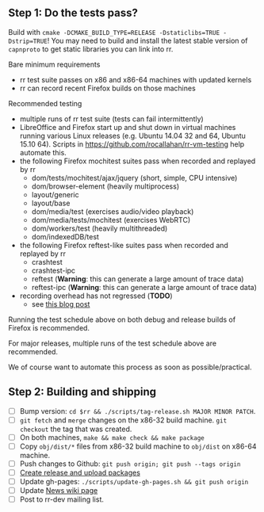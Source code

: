 ## Step 1: Do the tests pass?

Build with `cmake -DCMAKE_BUILD_TYPE=RELEASE -Dstaticlibs=TRUE -Dstrip=TRUE`! You may need to build and install the latest stable version of `capnproto` to get static libraries you can link into rr.

Bare minimum requirements

* rr test suite passes on x86 and x86-64 machines with updated kernels
* rr can record recent Firefox builds on those machines

Recommended testing

* multiple runs of rr test suite (tests can fail intermittently)
* LibreOffice and Firefox start up and shut down in virtual machines running various Linux releases (e.g. Ubuntu 14.04 32 and 64, Ubuntu 15.10 64). Scripts in https://github.com/rocallahan/rr-vm-testing help automate this.
* the following Firefox mochitest suites pass when recorded and replayed by rr
    * dom/tests/mochitest/ajax/jquery (short, simple, CPU intensive)
    * dom/browser-element (heavily multiprocess)
    * layout/generic
    * layout/base
    * dom/media/test (exercises audio/video playback)
    * dom/media/tests/mochitest (exercises WebRTC)
    * dom/workers/test (heavily multithreaded)
    * dom/indexedDB/test
* the following Firefox reftest-like suites pass when recorded and replayed by rr
    * crashtest
    * crashtest-ipc
    * reftest (**Warning**: this can generate a large amount of trace data)
    * reftest-ipc (**Warning**: this can generate a large amount of trace data)
* recording overhead has not regressed (**TODO**)
    * see [this blog post](http://robert.ocallahan.org/2014/03/introducing-rr.html)

Running the test schedule above on both debug and release builds of Firefox is recommended.

For major releases, multiple runs of the test schedule above are recommended.

We of course want to automate this process as soon as possible/practical.

## Step 2: Building and shipping

- [ ] Bump version: `cd $rr && ./scripts/tag-release.sh MAJOR MINOR PATCH`.
- [ ] `git fetch` and `merge` changes on the x86-32 build machine. `git checkout` the tag that was created.
- [ ] On both machines, `make && make check && make package`
- [ ] Copy `obj/dist/*` files from x86-32 build machine to `obj/dist` on x86-64 machine.
- [ ] Push changes to Github: `git push origin; git push --tags origin`
- [ ] [Create release and upload packages](https://github.com/mozilla/rr/releases)
- [ ] Update gh-pages: `./scripts/update-gh-pages.sh && git push origin`
- [ ] Update [News wiki page](https://github.com/mozilla/rr/wiki/News)
- [ ] Post to rr-dev mailing list.